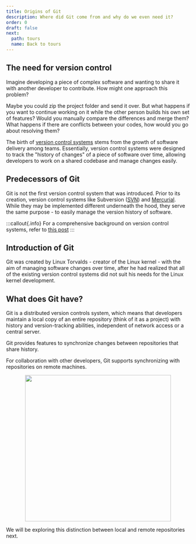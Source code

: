 ```yaml
---
title: Origins of Git
description: Where did Git come from and why do we even need it?
order: 0
draft: false
next:
  path: tours
  name: Back to tours
---
```


## The need for version control

Imagine developing a piece of complex software and wanting to share it with another developer to contribute. How might one approach this problem?

Maybe you could zip the project folder and send it over. But what happens if you want to continue working on it while the other person builds his own set of features? Would you manually compare the differences and merge them? What happens if there are conflicts between your codes, how would you go about resolving them?

The birth of [version control systems](https://www.atlassian.com/git/tutorials/what-is-version-control) stems from the growth of software delivery among teams. Essentially, version control systems were designed to track the "history of changes" of a piece of software over time, allowing developers to work on a shared codebase and manage changes easily.

## Predecessors of Git

Git is not the first version control system that was introduced. Prior to its creation, version control systems like Subversion ([SVN](https://en.wikipedia.org/wiki/Apache_Subversion)) and [Mercurial](https://www.mercurial-scm.org/). While they may be implemented different underneath the hood, they serve the same purpose - to easily manage the version history of software.

:::callout{.info}
For a comprehensive background on version control systems, refer to [this post](https://tarynwritescode.hashnode.dev/a-history-of-version-control)
:::

## Introduction of Git

Git was created by Linux Torvalds - creator of the Linux kernel - with the aim of managing software changes over time, after he had realized that all of the existing version control systems did not suit his needs for the Linux kernel development.

## What does Git have?

Git is a distributed version controls system, which means that developers maintain a local copy of an entire repository (think of it as a project) with history and version-tracking abilities, independent of network access or a central server.

Git provides features to synchronize changes between repositories that share history.

For collaboration with other developers, Git supports synchronizing with repositories on remote machines.

<div style="text-align: center; display: flex; justify-content: center;"><img src="learning-lab/images/tours/introduction/distributed.png" width="400px" alt=""></div>

We will be exploring this distinction between local and remote repositories next.
